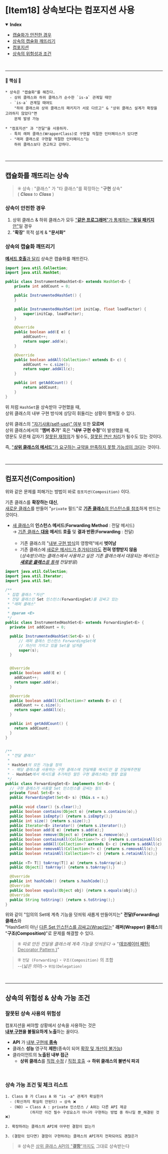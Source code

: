 # [Item18] 상속보다는 컴포지션 사용
<details open>
    <summary><b>Index</b></summary>
<div markdown="1">


- [캡슐화가 안전한 경우](#상속이-안전한-경우)
- [상속의 캡슐화 깨뜨리기](#상속의-캡슐화-깨뜨리기)
- [컴포지션](#컴포지션--composition-)
- [상속의 위험성과 조건](#상속의-위험성--상속-가능-조건)


</div>
</details>

<br/>

---
#### 🌟 핵심 🌟
```text
* 상속은 "캡슐화"를 해친다.
  - 상위 클래스와 하위 클래스가 순수한 `is-a` 관계일 때만
  - `is-a` 관계일 때여도 
    "하위 클래스와 상위 클래스의 패키지가 서로 다르고" & "상위 클래스 설계가 확장을 고려하지 않았다"면
    문제 발생 가능
    
* "컴포지션" 과 "전달"을 사용하자.
  - 특히 래퍼 클래스(WrapperClass)로 구현할 적절한 인터페이스가 있다면
  - "래퍼 클래스로 구현할 적절한 인터페이스"는 
    하위 클래스보다 견고하고 강하다.
```

<br/>

---
## 캡슐화를 깨뜨리는 상속
> ⁜ 상속 :  "클래스" 가 "타 클래스"를 확장하는 "**구현** 상속"<br/>
> ( _**Class** to **Class**_ )
### 상속이 안전한 경우
1. 상위 클래스 & 하위 클래스가 모두 <u>"**같은 프로그래머**"가 통제하는 "**동일 패키지** 안"</u>일 경우
2. "**확장**" 목적 설계 & **"문서화"**

### 상속의 캡슐화 깨뜨리기
<u>**메서드 호출**과 달리</u> 상속은 캡슐화를 깨뜨린다.

```java
import java.util.Collection;
import java.util.HashSet;

public class InstrumentedHashSet<E> extends HashSet<E> {
    private int addCount = 0;

    public InstrumentedHashSet() {
    }

    public InstrumentedHashSet(int initCap, float loadFactor) {
        super(initCap, loadFactor);
    }

    @Override
    public boolean add(E e) {
        addCount++;
        return super.add(e);
    }

    @Override
    public boolean addAll(Collection<? extends E> c) {
        addCount += c.size();
        return super.addAll(c);
    }

    public int getAddCount() {
        return addCount;
    }
}
```
위 처럼 `HashSet`을 상속받아 구현했을 때,<br/>
상위 클래스의 내부 구현 방식에 상당히 휘둘리는 상황이 펼쳐질 수 있다.

상위 클래스의 <u>"자기사용(self-use)" 여부</u> 또한 **모르며**<br/>
상위 클래스에서의 "**멤버 추가**" 혹은 "**내부 구현 수정**"이 발생했을 때,<br/>
영문도 모른채 갑자기 <u>잘못된 재정의</u>가 될수도, <u>잘못된 연산 처리</u>가 될수도 있는 것이다.

즉, <u>"**상위 클래스의 메서드**"가 요구하는 규약을 만족하지 못할 가능성이 크다</u>는 것이다.

<br/>

---
## 컴포지션(Composition)
위와 같은 문제를 피해가는 방법이 바로 `컴포지션(Composition)` 이다.

기존 클래스를 **확장하는 대신**,<br/>
<u>새로운 클래스</u>를 만들어 "`private` 필드"로 <u>**기존 클래스**의 인스턴스를 참조</u>하게 만드는 것이다.

- <u>새 클래스</u>의 **인스턴스 메서드**(**Forwarding Method** : 전달 메서드) <br/>→ <u>기존 클래스 **대응</u> 메서드 호출** 및 **결과 반환**(**Forwarding** : 전달)<br/><br/>
  - 기존 클래스의 "<u>내부 구현 방식</u>의 영향력"에서 **벗어남**
  - 기존 클래스에 <u>새로운 메서드가 추가되더라도</u> **전혀 영향받지 않음**<br/>
    (_상속받으려는 클래스에서 사용하고 싶은 기존 클래스에서 대응되는 메서드는 <u>**새로운 클래스**를 통해</u> 전달받음_)

```java
import java.util.Collection;
import java.util.Iterator;
import java.util.Set;

/**
 * 집합 클래스 "자신"
 * 전달 클래스인 Set 인스턴스(ForwardingSet)를 감싸고 있는
 * "래퍼 클래스"
 * 
 * @param <E>
 */
public class InstrumentedHashSet<E> extends ForwardingSet<E> {
  private int addCount = 0;

  public InstrumentedHashSet(Set<E> s) {
      // 래퍼 클래스 인스턴스 ForwardingSet에 
      // 자신이 가지고 있을 Set을 넘겨줌 
      super(s);
  }


  @Override
  public boolean add(E e) {
    addCount++;
    return super.add(e);
  }

  @Override
  public boolean addAll(Collection<? extends E> c) {
    addCount += c.size();
    return super.addAll(c);
  }

  public int getAddCount() {
    return addCount;
  }
}


/**
 * "전달 클래스"
 * 
 * HashSet의 모든 기능을 정의
 * - 해당 클래스를 사용하는 구현 클래스에 전달해줄 메서드만 잘 전달해주면됨
 * - HashSet에서 메서드를 추가하든 말든 구현 클래스에는 영향 없음
 */
public class ForwardingSet<E> implements Set<E> {
  // 구현 클래스가 사용할 Set 인스턴스를 감싸는 필드   
  private final Set<E> s;
  public ForwardingSet(Set<E> s) {this.s = s;}
  
  public void clear() {s.clear();}
  public boolean contains(Object o) {return s.contains(o);}
  public boolean isEmpty() {return s.isEmpty();}
  public int size() {return s.size();}
  public Iterator<E> iterator() {return s.iterator();}
  public boolean add(E e) {return s.add(e);}
  public boolean remove(Object o) {return s.remove(o);}
  public boolean containsAll(Collection<?> c) {return s.containsAll(c);}
  public boolean addAll(Collection<? extends E> c) {return s.addAll(c);}
  public boolean removeAll(Collection<?> c) {return s.removeAll(c);}
  public boolean retainAll(Collection<?> c) {return s.retainAll(c);}
  
  public <T> T[] toArray(T[] a) {return s.toArray(a);}
  public Object[] toArray() {return s.toArray();}

  @Override
  public int hashCode() {return s.hashCode();}
  @Override
  public boolean equals(Object obj) {return s.equals(obj);}
  @Override
  public String toString() {return s.toString();}
}
```

위와 같이
"임의의 Set에 계측 기능을 덧씌워 새롭게 만들어지는" **전달(Forwarding) 클래스**와<br/>
"HashSet이 아닌 <u>다른 Set 인스턴스를 감싸고(Wrap)있는</u>" **래퍼(Wrapper) 클래스**의 <br/>
"**구조(Composition)**"로 문제를 해결할 수 있다.

> ⁜ _따로 만든 전달용 클래스에 계측 기능을 덧씌운다_ → "<u>**데코레이터 패턴**( Decorator Pattern )</u>" 

> ⁜ `전달 (Forwarding)` - `구조(Composition)` 의 조합 <br/>--(_넓은 의미_)-> `위임(Delegation)`

<br/>

---
## 상속의 위험성 & 상속 가능 조건
### 잘못된 상속 사용의 위험성
컴포지션을 써야할 상황에서 상속을 사용하는 것은<br/>
**<u>내부 구현</u>을 불필요하게 노출**하는 꼴이다.

- **API** 가 <u>내부 구현에 **종속**</u>
- 클래스 **성능** 영구적 **제한**(종속이 되어 <u>확장 및 개선이 불가능</u>)
- 클라이언트의 **노출된 내부 접근**
  - **상위 클래스**를 <u>직접 수정</u> / <u>직접 호출</u> → **하위 클래스의 불변식 파괴**

<br/>

### 상속 가능 조건 및 체크 리스트
```TEXT
1. Class B 가 Class A 와 "is -a" 관계가 확실한가
  - (확신까지 확실히 안된다) → 상속 ❌
  - (NO) → Class A : private 인스턴스 / A와는 다른 API 제공 
           (하지만 이건 필수 구성요소가 아니라 구현하는 방법 중 하나일 뿐_해결된 것 ❌)
           
2. 확장하려는 클래스의 API에 아무런 결함이 없는가

3. (결함이 있다면) 결함이 구현하려는 클래스의 API까지 전파되어도 괜찮은가
```

> ⁜ 상속은 <u>상위 클래스 API의 "**결함**"까지도</u> 그대로 상속받는다